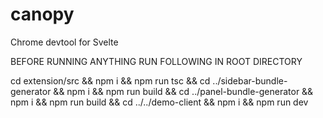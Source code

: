 # canopy
Chrome devtool for Svelte

BEFORE RUNNING ANYTHING RUN FOLLOWING IN ROOT DIRECTORY

cd extension/src && npm i && npm run tsc && cd ../sidebar-bundle-generator && npm i && npm run build && cd ../panel-bundle-generator && npm i && npm run build && cd ../../demo-client && npm i && npm run dev